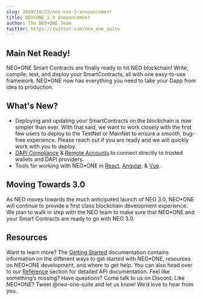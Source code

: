 ```yaml
---
slug: 2019/10/23/neo-one-2-announcement
title: NEO•ONE 2.0 Announcement
author: The NEO•ONE Team
twitter: https://twitter.com/neo_one_suite
---
```


## Main Net Ready!

NEO•ONE Smart Contracts are finally ready to hit NEO blockchain! Write, compile, test, and deploy your SmartContracts, all with one easy-to-use framework. NEO•ONE now has everything you need to take your Dapp from idea to production.

## What's New?

- Deploying and updating your SmartContracts on the blockchain is now simpler than ever. With that said, we want to work closely with the first few users to deploy to the TestNet or MainNet to ensure a smooth, bug-free experience. Please reach out if you are ready and we will quickly work with you to deploy.
- [DAPI Compliance](/docs/dapi-support) & [Remote Accounts](/docs/dapi-support) to connect directly to trusted wallets and DAPI providers.
- Tools for working with NEO•ONE in [React](/docs/react), [Angular](/docs/angular), & [Vue](/docs/vue).

## Moving Towards 3.0

As NEO moves towards the much anticipated launch of NEO 3.0, NEO•ONE will continue to provide a first class blockchain development experience. We plan to walk in step with the NEO team to make sure that NEO•ONE and your Smart Contracts are ready to go with NEO 3.0.

## Resources

Want to learn more? The [Getting Started](/docs/getting-started) documentation contains information on the different ways to get started with NEO•ONE, resources on NEO•ONE development, and where to get help. You can also head over to our [Reference](/reference/@neo-one/client) section for detailed API documentation. Feel like something’s missing? Have questions? Come talk to us on Discord. Like NEO•ONE? Tweet @neo-one-suite and let us know! We’d love to hear from you.
